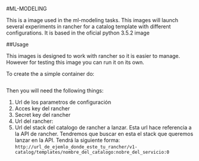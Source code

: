 <!-- README FOR DOCKER HUB TODO: Actualizar para kubernetes-->
#ML-MODELING

This is a image used in the ml-modeling tasks. This images will launch several experiments in rancher for a catalog template with different configurations. It is based in the oficial python 3.5.2 image

##Usage

This images is designed to work with rancher so it is easier to manage. However for testing this image you can run it on its own.

To create the a simple container do:
```

```
Then you will need the following things:
1. Url de los parametros de configuración
2. Acces key del rancher
3. Secret key del rancher
4. Url del rancher:
5. Url del stack del catalogo de rancher a lanzar. Esta url hace referencia a la API de rancher. Tendremos que buscar en esta el stack que queremos lanzar en la API. Tendrá la siguiente forma:
`http://url_de_ejemlo_donde_este_tu_rancher/v1-catalog/templates/nombre_del_catalogo:nobre_del_servicio:0`
